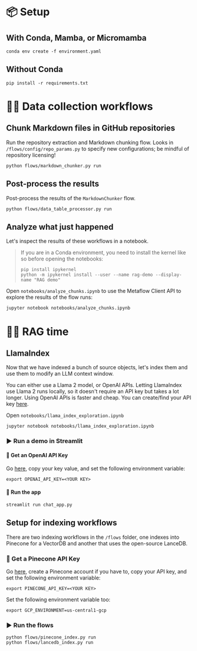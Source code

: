 # 📦  Setup

## With Conda, Mamba, or Micromamba
```
conda env create -f environment.yaml
```

## Without Conda
```
pip install -r requirements.txt
```

# 🔀🔁 Data collection workflows

## Chunk Markdown files in GitHub repositories

Run the repository extraction and Markdown chunking flow.
Looks in `/flows/config/repo_params.py` to specify new configurations; be mindful of repository licensing!
```
python flows/markdown_chunker.py run
```

## Post-process the results

Post-process the results of the `MarkdownChunker` flow. 
```
python flows/data_table_processor.py run
```

## Analyze what just happened
Let's inspect the results of these workflows in a notebook.

> If you are in a Conda environment, you need to install the kernel like so before opening the notebooks:
> ```
> pip install ipykernel
> python -m ipykernel install --user --name rag-demo --display-name "RAG demo"
> ```

Open `notebooks/analyze_chunks.ipynb` to use the Metaflow Client API to explore the results of the flow runs:
```
jupyter notebook notebooks/analyze_chunks.ipynb
```

# 🦙🧠 RAG time

## LlamaIndex
Now that we have indexed a bunch of source objects, let's index them and use them to modify an LLM context window.

You can either use a Llama 2 model, or OpenAI APIs. 
Letting LlamaIndex use Llama 2 runs locally, so it doesn't require an API key but takes a lot longer.
Using OpenAI APIs is faster and cheap. You can create/find your API key [here](https://platform.openai.com/account/api-keys).

Open `notebooks/llama_index_exploration.ipynb`
```
jupyter notebook notebooks/llama_index_exploration.ipynb
```

### ▶️ Run a demo in Streamlit

#### 🔑 Get an OpenAI API Key
Go [here](https://platform.openai.com/account/api-keys), copy your key value, and set the following environment variable:
```
export OPENAI_API_KEY=<YOUR KEY>
```

#### 🤖 Run the app
```
streamlit run chat_app.py
```

## Setup for indexing workflows
There are two indexing workflows in the `/flows` folder, one indexes into Pinecone for a VectorDB and another that uses the open-source LanceDB.
 
### 🔑 Get a Pinecone API Key
Go [here](https://app.pinecone.io/), create a Pinecone account if you have to, copy your API key, and set the following environment variable:
```
export PINECONE_API_KEY=<YOUR KEY>
```

Set the following environment variable too:
```
export GCP_ENVIRONMENT=us-central1-gcp
```

### ▶️ Run the flows
```
python flows/pinecone_index.py run
python flows/lancedb_index.py run
```